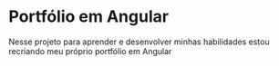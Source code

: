 # Portfólio em Angular

Nesse projeto para aprender e desenvolver minhas habilidades estou recriando meu próprio portfólio em Angular
